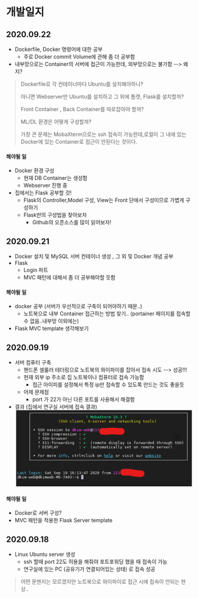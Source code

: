 # 개발일지

## 2020.09.22

* Dockerfile, Docker 명령어에 대한 공부
  * 주로 Docker commit  Volume에 관해 좀 더 공부함
* 내부망으로는 Container의 서버에 접근이 가능한데, 외부망으로는 불가함 --> 왜지?

> Dockerfile로 각 컨테이너마다 Ubuntu를 설치해야하나?
>
> 아니면 Webserver만 Ubuntu를 설치하고 그 위에 톰캣, Flask를 설치할까?
>
> Front Container , Back Container를 따로잡아야 할까?
>
> ML/DL 환경은 어떻게 구성할까?
>
> 가장 큰 문제는 MobaXterm으로는 ssh 접속이 가능한데,로컬이 그 내에 있는 Docker에 있는 Container로 접근이 안된다는 것이다.

#### 해야될 일 

* Docker 환경 구성
  * 현재 DB Container는 생성함
  * Webserver 진행 중
* 집에서는 Flask 공부할 것!
  * Flask의 Controller,Model 구성, View는 Front 단에서 구성이므로 가볍게 구성하기
  * Flask만의 구성법을 찾아보자
    * Github의 오픈소스를 많이 읽어보자!

## 2020.09.21

* Docker 설치 및 MySQL 서버 컨테이너 생성 , 그 외 및 Docker 개념 공부
* Flask
  * Login 파트
  * MVC 패턴에 대해서 좀 더 공부해야할 듯함

#### 해야될 일

* docker 공부 (서버가 우선적으로 구축이 되어야하기 때문..)
  * 노트북으로 내부 Container 접근하는 방법 찾기.. (portainer 페이지를 접속할 수 없음..내부망 이외에는)
* Flask MVC template 생각해보기

## 2020.09.19

* 서버 컴퓨터 구축
  * 핸드폰 셀룰러 테더링으로 노트북의 와이파이를 잡아서 접속 시도 --> 성공!!!
  * 현재 외부 ip 주소로 집 노트북이나 컴퓨터로 접속 가능함
    * 접근 아이피를 설정해서 특정 ip만 접속할 수 있도록 만드는 것도 좋을듯
  * 어제 문제점
    * port 가 22가 아닌 다른 포트를 사용해서 해결함
* 결과 (집에서 연구실 서버에 접속 결과)
  <img src='./flaskTEST/정리/successlogin.png'>

#### 해야될 일

* Docker로 서버 구성?
* MVC 패턴을 적용한 Flask Server template

## 2020.09.18

* Linux Ubuntu server 생성
  * ssh 할때 port 22도 허용을 해줘야 포트포워딩 했을 때 접속이 가능
  * 연구실에 있는 PC (공유기가 연결되어있는 상태) 로 접속 성공

> 어떤 문젠지는 모르겠지만 노트북으로 와이파이로 접근 시에 접속이 안되는 현상..



